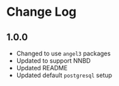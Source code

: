 # Change Log

## 1.0.0

* Changed to use `angel3` packages
* Updated to support NNBD
* Updated README
* Updated default `postgresql` setup
